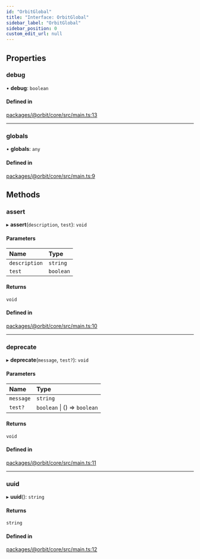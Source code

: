 ```yaml
---
id: "OrbitGlobal"
title: "Interface: OrbitGlobal"
sidebar_label: "OrbitGlobal"
sidebar_position: 0
custom_edit_url: null
---
```


## Properties

### debug

• **debug**: `boolean`

#### Defined in

[packages/@orbit/core/src/main.ts:13](https://github.com/orbitjs/orbit/blob/6e0cbd41/packages/@orbit/core/src/main.ts#L13)

___

### globals

• **globals**: `any`

#### Defined in

[packages/@orbit/core/src/main.ts:9](https://github.com/orbitjs/orbit/blob/6e0cbd41/packages/@orbit/core/src/main.ts#L9)

## Methods

### assert

▸ **assert**(`description`, `test`): `void`

#### Parameters

| Name | Type |
| :------ | :------ |
| `description` | `string` |
| `test` | `boolean` |

#### Returns

`void`

#### Defined in

[packages/@orbit/core/src/main.ts:10](https://github.com/orbitjs/orbit/blob/6e0cbd41/packages/@orbit/core/src/main.ts#L10)

___

### deprecate

▸ **deprecate**(`message`, `test?`): `void`

#### Parameters

| Name | Type |
| :------ | :------ |
| `message` | `string` |
| `test?` | `boolean` \| () => `boolean` |

#### Returns

`void`

#### Defined in

[packages/@orbit/core/src/main.ts:11](https://github.com/orbitjs/orbit/blob/6e0cbd41/packages/@orbit/core/src/main.ts#L11)

___

### uuid

▸ **uuid**(): `string`

#### Returns

`string`

#### Defined in

[packages/@orbit/core/src/main.ts:12](https://github.com/orbitjs/orbit/blob/6e0cbd41/packages/@orbit/core/src/main.ts#L12)
